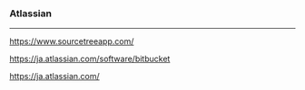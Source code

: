 ### Atlassian
---

https://www.sourcetreeapp.com/

https://ja.atlassian.com/software/bitbucket

https://ja.atlassian.com/

```
```


```
```


```
```

